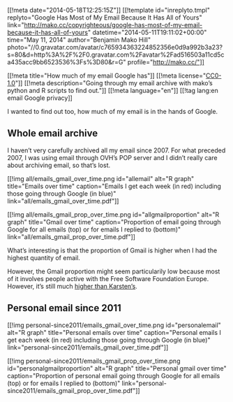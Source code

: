 [[!meta date="2014-05-18T12:25:15Z"]]
[[!template  id="inreplyto.tmpl"
    replyto="Google Has Most of My Email Because It Has All of Yours"
    link="http://mako.cc/copyrighteous/google-has-most-of-my-email-because-it-has-all-of-yours"
    datetime="2014-05-11T19:11:02+00:00" 
    time="May 11, 2014" 
    author="Benjamin Mako Hill"
    photo="//0.gravatar.com/avatar/c765934363224852356e0d9a992b3a23?s=80&d=http%3A%2F%2F0.gravatar.com%2Favatar%2Fad516503a11cd5ca435acc9bb6523536%3Fs%3D80&r=G"
    profile="http://mako.cc/"]]

[[!meta title="How much of my email Google has"]]
[[!meta license="[CC0-1.0](http://creativecommons.org/publicdomain/zero/1.0/)"]]
[[!meta description="Going through my email archive with mako’s python and R scripts to find out."]]
[[!meta language="en"]]
[[!tag lang:en email Google privacy]]

I wanted to find out too, how much of my email is in the hands of Google.

## Whole email archive

I haven’t very carefully archived all my email since 2007. For what preceded 2007, I was using email through OVH’s POP server and I didn’t really care about archiving email, so that’s lost.

[[!img all/emails_gmail_over_time.png id="allemail" alt="R graph" title="Emails over time" caption="Emails I get each week (in red) including those going through Google (in blue)" link="all/emails_gmail_over_time.pdf"]]

[[!img all/emails_gmail_prop_over_time.png id="allgmailproportion" alt="R graph" title="Gmail over time" caption="Proportion of email going through Google for all emails (top) or for emails I replied to (bottom)" link="all/emails_gmail_prop_over_time.pdf"]]

What’s interesting is that the proportion of Gmail is higher when I had the highest quantity of email.

However, the Gmail proportion might seem particularily low because most of it involves people active with the Free Software Foundation Europe. However, it’s still much [higher than Karsten’s](http://blogs.fsfe.org/gerloff/2014/05/13/were-all-gmail-users-now/).

## Personal email since 2011

[[!img personal-since2011/emails_gmail_over_time.png id="personalemail" alt="R graph" title="Personal emails over time" caption="Personal emails I get each week (in red) including those going through Google (in blue)" link="personal-since2011/emails_gmail_over_time.pdf"]]

[[!img personal-since2011/emails_gmail_prop_over_time.png id="personalgmailproportion" alt="R graph" title="Personal gmail over time" caption="Proportion of personal email going through Google for all emails (top) or for emails I replied to (bottom)" link="personal-since2011/emails_gmail_prop_over_time.pdf"]]

